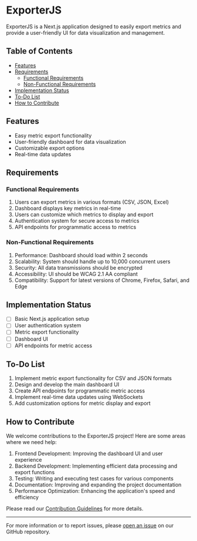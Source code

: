 # ExporterJS

ExporterJS is a Next.js application designed to easily export metrics and provide a user-friendly UI for data visualization and management.

## Table of Contents
- [Features](#features)
- [Requirements](#requirements)
  - [Functional Requirements](#functional-requirements)
  - [Non-Functional Requirements](#non-functional-requirements)
- [Implementation Status](#implementation-status)
- [To-Do List](#to-do-list)
- [How to Contribute](#how-to-contribute)

## Features

- Easy metric export functionality
- User-friendly dashboard for data visualization
- Customizable export options
- Real-time data updates

## Requirements

### Functional Requirements

1. Users can export metrics in various formats (CSV, JSON, Excel)
2. Dashboard displays key metrics in real-time
3. Users can customize which metrics to display and export
4. Authentication system for secure access to metrics
5. API endpoints for programmatic access to metrics

### Non-Functional Requirements

1. Performance: Dashboard should load within 2 seconds
2. Scalability: System should handle up to 10,000 concurrent users
3. Security: All data transmissions should be encrypted
4. Accessibility: UI should be WCAG 2.1 AA compliant
5. Compatibility: Support for latest versions of Chrome, Firefox, Safari, and Edge

## Implementation Status

- [ ] Basic Next.js application setup
- [ ] User authentication system
- [ ] Metric export functionality
- [ ] Dashboard UI
- [ ] API endpoints for metric access

## To-Do List

1. Implement metric export functionality for CSV and JSON formats
2. Design and develop the main dashboard UI
3. Create API endpoints for programmatic metric access
4. Implement real-time data updates using WebSockets
5. Add customization options for metric display and export

## How to Contribute

We welcome contributions to the ExporterJS project! Here are some areas where we need help:

1. Frontend Development: Improving the dashboard UI and user experience
2. Backend Development: Implementing efficient data processing and export functions
3. Testing: Writing and executing test cases for various components
4. Documentation: Improving and expanding the project documentation
5. Performance Optimization: Enhancing the application's speed and efficiency

Please read our [Contribution Guidelines](CONTRIBUTING.md) for more details.

---

For more information or to report issues, please [open an issue](https://github.com/titainper/exporterjs/issues) on our GitHub repository.
